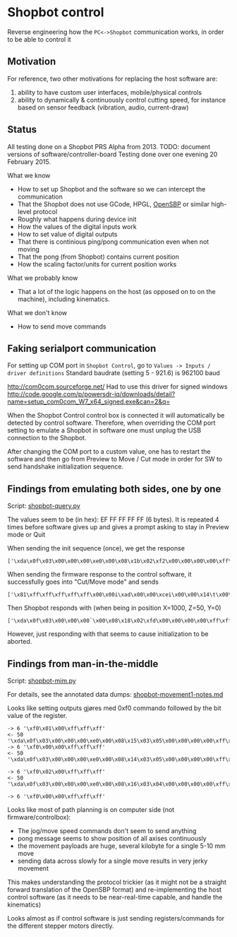 Shopbot control
================

Reverse engineering how the `PC<->Shopbot` communication works,
in order to be able to control it 

Motivation
-----------

For reference, two other motivations for replacing the host software are:

1. ability to have custom user interfaces, mobile/physical controls
2. ability to dynamically & continuously control cutting speed,
for instance based on sensor feedback (vibration, audio, current-draw)

Status
-------
All testing done on a Shopbot PRS Alpha from 2013. TODO: document versions of software/controller-board
Testing done over one evening 20 February 2015.

What we know

* How to set up Shopbot and the software so we can intercept the communication
* That the Shopbot does not use GCode, HPGL, [OpenSBP](http://www.opensbp.org/) or similar high-level protocol
* Roughly what happens during device init
* How the values of the digital inputs work
* How to set value of digital outputs
* That there is continious ping/pong communication even when not moving
* That the pong (from Shopbot) contains current position
* How the scaling factor/units for current position works

What we probably know

* That a lot of the logic happens on the host (as opposed on to on the machine), including kinematics.

What we don't know

* How to send move commands


Faking serialport communication
--------------------------------------

For setting up COM port in `Shopbot Control`, go to
`Values -> Inputs / driver definitions`
Standard baudrate (setting 5 - 921.6) is 962100 baud

http://com0com.sourceforge.net/
Had to use this driver for signed windows
http://code.google.com/p/powersdr-iq/downloads/detail?name=setup_com0com_W7_x64_signed.exe&can=2&q=

When the Shopbot Control control box is connected it will automatically be detected by control software.
Therefore, when overriding the COM port setting to emulate a Shopbot in software
one must unplug the USB connection to the Shopbot.

After changing the COM port to a custom value,
one has to restart the software and then go from
Preview to Move / Cut mode in order for SW to send handshake initialization sequence.


Findings from emulating both sides, one by one
--------------------------
Script: [shopbot-query.py](./tools/shopbot-query.py)

The values seem to be (in hex): EF FF FF FF FF (6 bytes).
It is repeated 4 times before software gives up and gives
a prompt asking to stay in Preview mode or Quit

When sending the init sequence (once), we get the response

    ['\xda\x0f\x03\x00\x00\x00\xe0\x00\x08\x1b\x02\xf2\x00\x00\x00\x00\xff\xff\x00\x00i\xad\x00\x00\xcei\x00\x00\x14\t\x00\x00\x00\x00\x00\x00\x00\x00\x00\x00\x00\x00\x00\x00\x00\x00\x00\x00\x00\x00']

When sending the firmware response to the control software, it successfully goes into "Cut/Move mode" and sends

    ['\x81\xff\xff\xff\xff\xff\x00\x00i\xad\x00\x00\xcei\x00\x00\x14\t\x00\x00\x00\x00\x00\x00\x00\x00\x00\x00\x00\x00\x00\x00\x00\x00\x00\x00\x00\x00']

Then Shopbot responds with (when being in position X=1000, Z=50, Y=0)

    ['\xda\x0f\x03\x00\x00\x00`\x00\x08\x18\x02\xfd\x00\x00\x00\x00\xff\xff\x00\x00i\xad\x00\x00\xcei\x00\x00\x14\t\x00\x00\x00\x00\x00\x00\x00\x00\x00\x00\x00\x00\x00\x00\x00\x00\x00\x00\x00\x00']

However, just responding with that seems to cause initialization to be aborted.


Findings from man-in-the-middle
--------------
Script: [shopbot-mim.py](./tools/shopbot-mim.py)

For details, see the annotated data dumps:
[shopbot-movement1-notes.md](./shopbot-movement1-notes.md)

Looks like setting outputs gjøres med 0xf0 commando followed by the bit value of the register.

    -> 6 '\xf0\x01\x00\xff\xff\xff'
    <- 50 '\xda\x0f\x03\x00\x00\x00\xe0\x00\x08\x15\x03\x05\x00\x00\x00\x00\xff\xff\x00\x01S\xd4\x00\x00\xc0\xba\x00\x00\x16\xe9\x00\x00\x00\x00\x00\x00\x00\x00\x00\x00\x00\x00\x00\x002\xdd\x00\x00\x00\x01'
    -> 6 '\xf0\x00\x00\xff\xff\xff'
    <- 50 '\xda\x0f\x03\x00\x00\x00\xe0\x00\x08\x14\x03\x05\x00\x00\x00\x00\xff\xff\x00\x01S\xd4\x00\x00\xc0\xba\x00\x00\x16\xe9\x00\x00\x00\x00\x00\x00\x00\x00\x00\x00\x00\x00\x00\x002\xdd\x00\x00\x00\x00'

    -> 6 '\xf0\x02\x00\xff\xff\xff'
    <- 50 '\xda\x0f\x03\x00\x00\x00\xe0\x00\x08\x16\x03\x04\x00\x00\x00\x00\xff\xff\x00\x01S\xd4\x00\x00\xc0\xba\x00\x00\x16\xe9\x00\x00\x00\x00\x00\x00\x00\x00\x00\x00\x00\x00\x00\x002\xdd\x00\x00\x00\x02'

    -> 6 '\xf0\x00\x00\xff\xff\xff'

Looks like most of path planning is on computer side (not firmware/controlbox):

- The jog/move speed commands don't seem to send anything
- pong message seems to show position of all axises continuously
- the movement payloads are huge, several kilobyte for a single 5-10 mm move
- sending data across slowly for a single move results in very jerky movement

This makes understanding the protocol trickier (as it might not be a straight forward translation of the OpenSBP format)
and re-implementing the host control software (as it needs to be near-real-time capable, and handle the kinematics)

Looks almost as if control software is just sending registers/commands for the different stepper motors directly.
